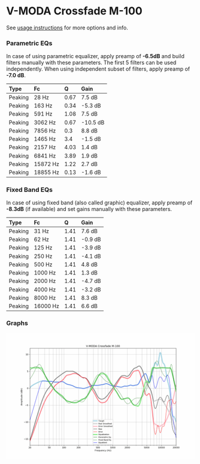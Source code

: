 # V-MODA Crossfade M-100
See [usage instructions](https://github.com/jaakkopasanen/AutoEq#usage) for more options and info.

### Parametric EQs
In case of using parametric equalizer, apply preamp of **-6.5dB** and build filters manually
with these parameters. The first 5 filters can be used independently.
When using independent subset of filters, apply preamp of **-7.0 dB**.

| Type    | Fc       |    Q | Gain     |
|:--------|:---------|:-----|:---------|
| Peaking | 28 Hz    | 0.67 | 7.5 dB   |
| Peaking | 163 Hz   | 0.34 | -5.3 dB  |
| Peaking | 591 Hz   | 1.08 | 7.5 dB   |
| Peaking | 3062 Hz  | 0.67 | -10.5 dB |
| Peaking | 7856 Hz  | 0.3  | 8.8 dB   |
| Peaking | 1465 Hz  | 3.4  | -1.5 dB  |
| Peaking | 2157 Hz  | 4.03 | 1.4 dB   |
| Peaking | 6841 Hz  | 3.89 | 1.9 dB   |
| Peaking | 15872 Hz | 1.22 | 2.7 dB   |
| Peaking | 18855 Hz | 0.13 | -1.6 dB  |

### Fixed Band EQs
In case of using fixed band (also called graphic) equalizer, apply preamp of **-8.3dB**
(if available) and set gains manually with these parameters.

| Type    | Fc       |    Q | Gain    |
|:--------|:---------|:-----|:--------|
| Peaking | 31 Hz    | 1.41 | 7.6 dB  |
| Peaking | 62 Hz    | 1.41 | -0.9 dB |
| Peaking | 125 Hz   | 1.41 | -3.9 dB |
| Peaking | 250 Hz   | 1.41 | -4.1 dB |
| Peaking | 500 Hz   | 1.41 | 4.8 dB  |
| Peaking | 1000 Hz  | 1.41 | 1.3 dB  |
| Peaking | 2000 Hz  | 1.41 | -4.7 dB |
| Peaking | 4000 Hz  | 1.41 | -3.2 dB |
| Peaking | 8000 Hz  | 1.41 | 8.3 dB  |
| Peaking | 16000 Hz | 1.41 | 6.6 dB  |

### Graphs
![](./V-MODA%20Crossfade%20M-100.png)